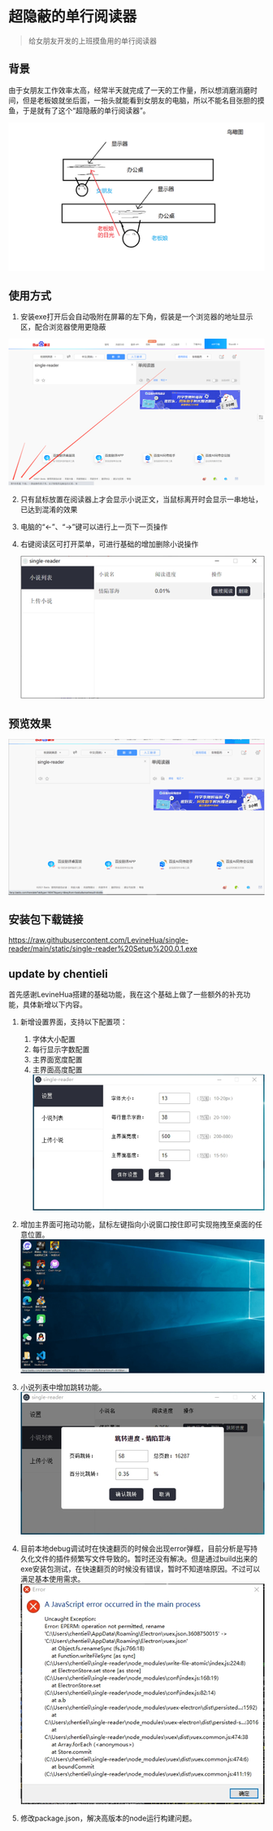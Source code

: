 # 超隐蔽的单行阅读器

> 给女朋友开发的上班摸鱼用的单行阅读器

## 背景

由于女朋友工作效率太高，经常半天就完成了一天的工作量，所以想消磨消磨时间，但是老板娘就坐后面，一抬头就能看到女朋友的电脑，所以不能名目张胆的摸鱼，于是就有了这个“超隐蔽的单行阅读器”。

![示意图](IMG/img0.png)

## 使用方式

1. 安装exe打开后会自动吸附在屏幕的左下角，假装是一个浏览器的地址显示区，配合浏览器使用更隐蔽

![预览图](IMG/img1.png)

2. 只有鼠标放置在阅读器上才会显示小说正文，当鼠标离开时会显示一串地址，已达到混淆的效果

3. 电脑的“←”、“→”键可以进行上一页下一页操作

4. 右键阅读区可打开菜单，可进行基础的增加删除小说操作

   ![预览图](IMG/img2.png)

   

## 预览效果

   ![预览图](IMG/preview.gif)

## 安装包下载链接

https://raw.githubusercontent.com/LevineHua/single-reader/main/static/single-reader%20Setup%200.0.1.exe




## update by chentieli
首先感谢LevineHua搭建的基础功能，我在这个基础上做了一些额外的补充功能，具体新增以下内容。
1. 新增设置界面，支持以下配置项：
   1) 字体大小配置
   2) 每行显示字数配置
   3) 主界面宽度配置
   4) 主界面高度配置
   ![预览图](IMG/img3.png)

2. 增加主界面可拖动功能，鼠标左键指向小说窗口按住即可实现拖拽至桌面的任意位置。
   ![预览图](IMG/v1.gif)

3. 小说列表中增加跳转功能。
   ![预览图](IMG/img4.png)

4. 目前本地debug调试时在快速翻页的时候会出现error弹框，目前分析是写持久化文件的插件频繁写文件导致的。暂时还没有解决。但是通过build出来的exe安装包测试，在快速翻页的时候没有错误，暂时不知道啥原因。不过可以满足基本使用需求。
   ![预览图](IMG/img5.png)

5. 修改package.json，解决高版本的node运行构建问题。


